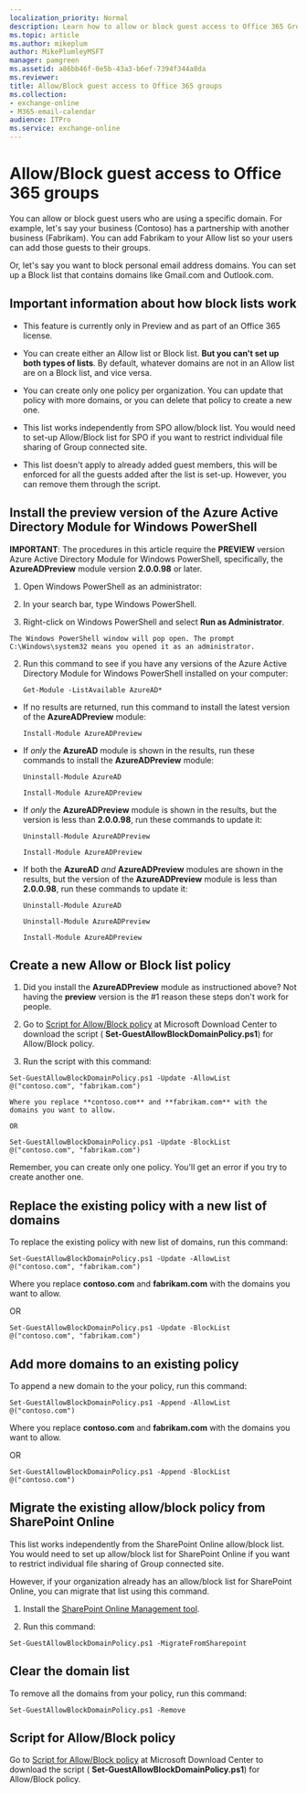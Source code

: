 ```yaml
---
localization_priority: Normal
description: Learn how to allow or block guest access to Office 365 Groups.
ms.topic: article
ms.author: mikeplum
author: MikePlumleyMSFT
manager: pamgreen
ms.assetid: a86bb46f-0e5b-43a3-b6ef-7394f344a8da
ms.reviewer: 
title: Allow/Block guest access to Office 365 groups
ms.collection: 
- exchange-online
- M365-email-calendar
audience: ITPro
ms.service: exchange-online
---
```


# Allow/Block guest access to Office 365 groups

You can allow or block guest users who are using a specific domain. For example, let's say your business (Contoso) has a partnership with another business (Fabrikam). You can add Fabrikam to your Allow list so your users can add those guests to their groups.

Or, let's say you want to block personal email address domains. You can set up a Block list that contains domains like Gmail.com and Outlook.com.

## Important information about how block lists work

- This feature is currently only in Preview and as part of an Office 365 license. 

- You can create either an Allow list or Block list. **But you can't set up both types of lists**. By default, whatever domains are not in an Allow list are on a Block list, and vice versa.

- You can create only one policy per organization. You can update that policy with more domains, or you can delete that policy to create a new one.

- This list works independently from SPO allow/block list. You would need to set-up Allow/Block list for SPO if you want to restrict individual file sharing of Group connected site.

- This list doesn't apply to already added guest members, this will be enforced for all the guests added after the list is set-up. However, you can remove them through the script.

## Install the preview version of the Azure Active Directory Module for Windows PowerShell

 **IMPORTANT**: The procedures in this article require the **PREVIEW** version Azure Active Directory Module for Windows PowerShell, specifically, the **AzureADPreview** module version **2.0.0.98** or later.

1. Open Windows PowerShell as an administrator:

  1. In your search bar, type Windows PowerShell.

  2. Right-click on Windows PowerShell and select **Run as Administrator**.

    The Windows PowerShell window will pop open. The prompt C:\Windows\system32 means you opened it as an administrator.

2. Run this command to see if you have any versions of the Azure Active Directory Module for Windows PowerShell installed on your computer:

    ```
    Get-Module -ListAvailable AzureAD*
    ```

  - If no results are returned, run this command to install the latest version of the **AzureADPreview** module:

    ```
    Install-Module AzureADPreview
    ```

  - If *only* the **AzureAD** module is shown in the results, run these commands to install the **AzureADPreview** module:

    ```
    Uninstall-Module AzureAD
    ```

    ```
    Install-Module AzureADPreview
    ```

  - If *only* the **AzureADPreview** module is shown in the results, but the version is less than **2.0.0.98**, run these commands to update it:

    ```
    Uninstall-Module AzureADPreview
    ```

    ```
    Install-Module AzureADPreview
    ```

  - If both the **AzureAD** *and* **AzureADPreview** modules are shown in the results, but the version of the **AzureADPreview** module is less than **2.0.0.98**, run these commands to update it:

    ```
    Uninstall-Module AzureAD
    ```

    ```
    Uninstall-Module AzureADPreview
    ```

    ```
    Install-Module AzureADPreview
    ```

## Create a new Allow or Block list policy

1. Did you install the **AzureADPreview** module as instructioned above? Not having the **preview** version is the #1 reason these steps don't work for people.

2. Go to [Script for Allow/Block policy](https://go.microsoft.com/fwlink/p/?linkid=857710) at Microsoft Download Center to download the script ( **Set-GuestAllowBlockDomainPolicy.ps1**) for Allow/Block policy.

3. Run the script with this command:

  ```
  Set-GuestAllowBlockDomainPolicy.ps1 -Update -AllowList @("contoso.com", "fabrikam.com")
  ```

    Where you replace **contoso.com** and **fabrikam.com** with the domains you want to allow.

    OR

  ```
  Set-GuestAllowBlockDomainPolicy.ps1 -Update -BlockList @("contoso.com", "fabrikam.com")
  ```

  Remember, you can create only one policy. You'll get an error if you try to create another one.

## Replace the existing policy with a new list of domains

To replace the existing policy with new list of domains, run this command:

```
Set-GuestAllowBlockDomainPolicy.ps1 -Update -AllowList @("contoso.com", "fabrikam.com")
```

Where you replace **contoso.com** and **fabrikam.com** with the domains you want to allow.

OR

```
Set-GuestAllowBlockDomainPolicy.ps1 -Update -BlockList @("contoso.com", "fabrikam.com")
```

## Add more domains to an existing policy

To append a new domain to the your policy, run this command:

```
Set-GuestAllowBlockDomainPolicy.ps1 -Append -AllowList @("contoso.com")
```

Where you replace **contoso.com** and **fabrikam.com** with the domains you want to allow.

OR

```
Set-GuestAllowBlockDomainPolicy.ps1 -Append -BlockList @("contoso.com")
```

## Migrate the existing allow/block policy from SharePoint Online

This list works independently from the SharePoint Online allow/block list. You would need to set up allow/block list for SharePoint Online if you want to restrict individual file sharing of Group connected site.

However, if your organization already has an allow/block list for SharePoint Online, you can migrate that list using this command.

1. Install the [SharePoint Online Management tool](https://go.microsoft.com/fwlink/p/?linkid=854002).

2. Run this command:

  ```
  Set-GuestAllowBlockDomainPolicy.ps1 -MigrateFromSharepoint
  ```

## Clear the domain list

To remove all the domains from your policy, run this command:

```
Set-GuestAllowBlockDomainPolicy.ps1 -Remove
```

## Script for Allow/Block policy
<a name="bkmk_script"> </a>

Go to [Script for Allow/Block policy](https://go.microsoft.com/fwlink/p/?linkid=857710) at Microsoft Download Center to download the script ( **Set-GuestAllowBlockDomainPolicy.ps1**) for Allow/Block policy.



